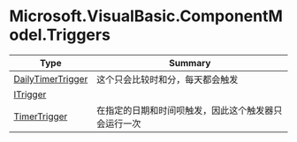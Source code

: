 ﻿
# Microsoft.VisualBasic.ComponentModel.Triggers

|Type|Summary|
|----|-------|
|[DailyTimerTrigger](./DailyTimerTrigger.md)|这个只会比较时和分，每天都会触发|
|[ITrigger](./ITrigger.md)||
|[TimerTrigger](./TimerTrigger.md)|在指定的日期和时间呗触发，因此这个触发器只会运行一次|

